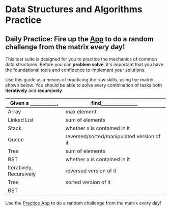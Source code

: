 # Data Structures and Algorithms Practice

## Daily Practice: Fire up the [App](https://codefellows.github.io/dsa-practice) to do a random challenge from the matrix every day!

This test suite is designed for you to practice the mechanics of common data structures. Before you can **problem solve**, it's  important that you have the foundational tools and confidence to implement your solutions.

Use this guide as a means of practicing the raw skills, using the matrix shown below.  You should be able to solve every combination of tasks both **iteratively** and **recursively**

| Given a ___________,     | find_______________                      |
|--------------------------|-------------------------------------------|
| Array                    | max element                               |
| Linked List              | sum of elements                           |
| Stack                    | whether x is contained in it              |
| Queue                    | reversed/sorted/manipulated version of it |
| Tree                     | sum of elements                           |
| BST                      | whether x is contained in it              |
| Iteratively, Recursively | reversed version of it                    |
| Tree                     | sorted version of it                      |
| BST                      |                                           |

Use the [Practice App](https://codefellows.github.io/dsa-practice) to do a random challenge from the matrix every day!
